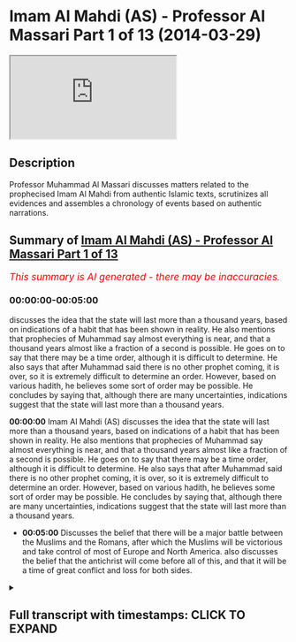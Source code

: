 # Imam Al Mahdi (AS) - Professor Al Massari Part 1 of 13 (2014-03-29)

<iframe loading='lazy' allow='autoplay' src='https://www.youtube.com/embed/pHMBh7--XOM'></iframe>

## Description

Professor Muhammad Al Massari discusses matters related to the prophecised Imam Al Mahdi from authentic Islamic texts, scrutinizes all evidences and assembles a chronology of events based on authentic narrations.

## Summary of [Imam Al Mahdi (AS) - Professor Al Massari Part 1 of 13](https://www.youtube.com/watch?v=pHMBh7--XOM)

*<span style="color:red; font-size:125%">This summary is AI generated - there may be inaccuracies</span>. [](/)*

### <a onclick="modifyYTiframeseektime('0')">00:00:00-00:05:00</a>

 discusses the idea that the state will last more than a thousand years, based on indications of a habit that has been shown in reality. He also mentions that prophecies of Muhammad say almost everything is near, and that a thousand years almost like a fraction of a second is possible. He goes on to say that there may be a time order, although it is difficult to determine. He also says that after Muhammad said there is no other prophet coming, it is over, so it is extremely difficult to determine an order. However, based on various hadith, he believes some sort of order may be possible. He concludes by saying that, although there are many uncertainties, indications suggest that the state will last more than a thousand years.

**<a onclick="modifyYTiframeseektime('0')">00:00:00</a>** Imam Al Mahdi (AS) discusses the idea that the state will last more than a thousand years, based on indications of a habit that has been shown in reality. He also mentions that prophecies of Muhammad say almost everything is near, and that a thousand years almost like a fraction of a second is possible. He goes on to say that there may be a time order, although it is difficult to determine. He also says that after Muhammad said there is no other prophet coming, it is over, so it is extremely difficult to determine an order. However, based on various hadith, he believes some sort of order may be possible. He concludes by saying that, although there are many uncertainties, indications suggest that the state will last more than a thousand years.

* **<a onclick="modifyYTiframeseektime('300')">00:05:00</a>** Discusses the belief that there will be a major battle between the Muslims and the Romans, after which the Muslims will be victorious and take control of most of Europe and North America.  also discusses the belief that the antichrist will come before all of this, and that it will be a time of great conflict and loss for both sides.

<details><summary><h2>Full transcript with timestamps: CLICK TO EXPAND</h2></summary>

<a onclick="modifyYTiframeseektime('0')">0:00:00</a> state is indicating no it's not true the  
<a onclick="modifyYTiframeseektime('2')">0:00:02</a> album will still continue more than a  
<a onclick="modifyYTiframeseektime('4')">0:00:04</a> thousand years based on some indication  
<a onclick="modifyYTiframeseektime('6')">0:00:06</a> of a habit that reality has shown that  
<a onclick="modifyYTiframeseektime('8')">0:00:08</a> that's the truth it may extend even for  
<a onclick="modifyYTiframeseektime('10')">0:00:10</a> several thousand years nobody knows  
<a onclick="modifyYTiframeseektime('11')">0:00:11</a> about that all of these things are  
<a onclick="modifyYTiframeseektime('13')">0:00:13</a> approximate  
<a onclick="modifyYTiframeseektime('14')">0:00:14</a> but generally  
<a onclick="modifyYTiframeseektime('16')">0:00:16</a> all prophecies of muhammad say almost it  
<a onclick="modifyYTiframeseektime('19')">0:00:19</a> is near and we know it is there could be  
<a onclick="modifyYTiframeseektime('21')">0:00:21</a> a thousand years very easily in the  
<a onclick="modifyYTiframeseektime('23')">0:00:23</a> measure of allah  
<a onclick="modifyYTiframeseektime('26')">0:00:26</a> and if you look to the universe of  
<a onclick="modifyYTiframeseektime('27')">0:00:27</a> billions of years then a thousand years  
<a onclick="modifyYTiframeseektime('29')">0:00:29</a> almost like a  
<a onclick="modifyYTiframeseektime('31')">0:00:31</a> fraction of a second similarly almost so  
<a onclick="modifyYTiframeseektime('33')">0:00:33</a> you say they will be when he told that  
<a onclick="modifyYTiframeseektime('35')">0:00:35</a> the man living near to medina which i  
<a onclick="modifyYTiframeseektime('37')">0:00:37</a> think we discussed that then in some  
<a onclick="modifyYTiframeseektime('38')">0:00:38</a> other uh context of the book of taheed  
<a onclick="modifyYTiframeseektime('40')">0:00:40</a> and evidence of the prophet when he told  
<a onclick="modifyYTiframeseektime('42')">0:00:42</a> the man get your family out of this  
<a onclick="modifyYTiframeseektime('44')">0:00:44</a> valley soon there will be fire erupting  
<a onclick="modifyYTiframeseektime('46')">0:00:46</a> in that valley which will destroy  
<a onclick="modifyYTiframeseektime('47')">0:00:47</a> everything so if you can get out get out  
<a onclick="modifyYTiframeseektime('49')">0:00:49</a> there the fire erupted six hundred fifty  
<a onclick="modifyYTiframeseektime('52')">0:00:52</a> years after the sasara and this were  
<a onclick="modifyYTiframeseektime('54')">0:00:54</a> recorded historically and the lava field  
<a onclick="modifyYTiframeseektime('56')">0:00:56</a> is well known and expired and geological  
<a onclick="modifyYTiframeseektime('59')">0:00:59</a> sites have studied it recently it's a  
<a onclick="modifyYTiframeseektime('61')">0:01:01</a> very decent volcano and the area is  
<a onclick="modifyYTiframeseektime('63')">0:01:03</a> still lively  
<a onclick="modifyYTiframeseektime('64')">0:01:04</a> the same way by the way the area is just  
<a onclick="modifyYTiframeseektime('66')">0:01:06</a> bordering on the area of the swelling of  
<a onclick="modifyYTiframeseektime('67')">0:01:07</a> the army coming to the copper but all  
<a onclick="modifyYTiframeseektime('69')">0:01:09</a> that area is quite unstable and ready  
<a onclick="modifyYTiframeseektime('71')">0:01:11</a> for major earthquakes and swallowing  
<a onclick="modifyYTiframeseektime('74')">0:01:14</a> so  
<a onclick="modifyYTiframeseektime('76')">0:01:16</a> there is nothing which indicate any time  
<a onclick="modifyYTiframeseektime('79')">0:01:19</a> order of time  
<a onclick="modifyYTiframeseektime('81')">0:01:21</a> but from the various hadith in the  
<a onclick="modifyYTiframeseektime('83')">0:01:23</a> various contexts we may try to find some  
<a onclick="modifyYTiframeseektime('85')">0:01:25</a> kind of order at least if not a timing a  
<a onclick="modifyYTiframeseektime('88')">0:01:28</a> tabulated by the way the old testament  
<a onclick="modifyYTiframeseektime('90')">0:01:30</a> there are some prophecies with exact  
<a onclick="modifyYTiframeseektime('91')">0:01:31</a> timing like the policy of coming of the  
<a onclick="modifyYTiframeseektime('94')">0:01:34</a> messiah by daniel  
<a onclick="modifyYTiframeseektime('96')">0:01:36</a> which  
<a onclick="modifyYTiframeseektime('97')">0:01:37</a> which is very intriguing and very  
<a onclick="modifyYTiframeseektime('99')">0:01:39</a> interesting it could be really if it is  
<a onclick="modifyYTiframeseektime('100')">0:01:40</a> verified properly and all objection to  
<a onclick="modifyYTiframeseektime('103')">0:01:43</a> it has been sorted out that's just a sad  
<a onclick="modifyYTiframeseektime('105')">0:01:45</a> remark i'm working with that for some  
<a onclick="modifyYTiframeseektime('107')">0:01:47</a> years now it will be really i put it  
<a onclick="modifyYTiframeseektime('109')">0:01:49</a> under the cure for atheism because  
<a onclick="modifyYTiframeseektime('111')">0:01:51</a> social profits is impossible in any of  
<a onclick="modifyYTiframeseektime('114')">0:01:54</a> the ac but we have to make sure that it  
<a onclick="modifyYTiframeseektime('116')">0:01:56</a> is absolutely unattackable  
<a onclick="modifyYTiframeseektime('119')">0:01:59</a> they're in the old system they'll say  
<a onclick="modifyYTiframeseektime('120')">0:02:00</a> with years usually 70 years 400 years 49  
<a onclick="modifyYTiframeseektime('123')">0:02:03</a> years  
<a onclick="modifyYTiframeseektime('124')">0:02:04</a> that's available but not in the islamic  
<a onclick="modifyYTiframeseektime('126')">0:02:06</a> narratives because after muhammad said  
<a onclick="modifyYTiframeseektime('128')">0:02:08</a> there's no other prophet coming and it's  
<a onclick="modifyYTiframeseektime('130')">0:02:10</a> over ended  
<a onclick="modifyYTiframeseektime('131')">0:02:11</a> so  
<a onclick="modifyYTiframeseektime('132')">0:02:12</a> so it's extremely difficult to have any  
<a onclick="modifyYTiframeseektime('134')">0:02:14</a> order but we can make a try at least  
<a onclick="modifyYTiframeseektime('138')">0:02:18</a> so  
<a onclick="modifyYTiframeseektime('139')">0:02:19</a> after the time of  
<a onclick="modifyYTiframeseektime('141')">0:02:21</a> biting kingdom  
<a onclick="modifyYTiframeseektime('143')">0:02:23</a> corrupt kings tyrants will be done in  
<a onclick="modifyYTiframeseektime('146')">0:02:26</a> mahdi  
<a onclick="modifyYTiframeseektime('147')">0:02:27</a> first  
<a onclick="modifyYTiframeseektime('149')">0:02:29</a> and their time with the time of  
<a onclick="modifyYTiframeseektime('150')">0:02:30</a> stability  
<a onclick="modifyYTiframeseektime('151')">0:02:31</a> peace tranquility  
<a onclick="modifyYTiframeseektime('154')">0:02:34</a> the um would be unified or big parts of  
<a onclick="modifyYTiframeseektime('156')">0:02:36</a> the almighty seems to be the whole ummah  
<a onclick="modifyYTiframeseektime('157')">0:02:37</a> would not be unified and the one in the  
<a onclick="modifyYTiframeseektime('158')">0:02:38</a> state until the day of judgment the  
<a onclick="modifyYTiframeseektime('160')">0:02:40</a> whole comma but considerable part  
<a onclick="modifyYTiframeseektime('162')">0:02:42</a> specially arabia around will be  
<a onclick="modifyYTiframeseektime('165')">0:02:45</a> and there will be some indicator would  
<a onclick="modifyYTiframeseektime('166')">0:02:46</a> be an enormous economic  
<a onclick="modifyYTiframeseektime('169')">0:02:49</a> prosperity and development which  
<a onclick="modifyYTiframeseektime('171')">0:02:51</a> is is is to be expected because there  
<a onclick="modifyYTiframeseektime('173')">0:02:53</a> are so many resources now  
<a onclick="modifyYTiframeseektime('176')">0:02:56</a> oil and so on and this is expected to go  
<a onclick="modifyYTiframeseektime('178')">0:02:58</a> for 100 rupees more  
<a onclick="modifyYTiframeseektime('180')">0:03:00</a> and  
<a onclick="modifyYTiframeseektime('182')">0:03:02</a> there are many other aspects for example  
<a onclick="modifyYTiframeseektime('183')">0:03:03</a> the ombuds is extend over areas which  
<a onclick="modifyYTiframeseektime('186')">0:03:06</a> agriculture is uh massive agriculture  
<a onclick="modifyYTiframeseektime('188')">0:03:08</a> with a proper policy for coming just  
<a onclick="modifyYTiframeseektime('190')">0:03:10</a> sudan alone so that has such an area  
<a onclick="modifyYTiframeseektime('192')">0:03:12</a> which is  
<a onclick="modifyYTiframeseektime('194')">0:03:14</a> can can compete with most of the  
<a onclick="modifyYTiframeseektime('196')">0:03:16</a> american west matter of agriculture  
<a onclick="modifyYTiframeseektime('198')">0:03:18</a> productivity but it has been obviously  
<a onclick="modifyYTiframeseektime('199')">0:03:19</a> not developed and neglected because of  
<a onclick="modifyYTiframeseektime('202')">0:03:22</a> occupation of the colonial powers that  
<a onclick="modifyYTiframeseektime('204')">0:03:24</a> later corrupt governments and weak  
<a onclick="modifyYTiframeseektime('206')">0:03:26</a> governments and so on never developed  
<a onclick="modifyYTiframeseektime('208')">0:03:28</a> millions of hectares available so the  
<a onclick="modifyYTiframeseektime('210')">0:03:30</a> enormous resources if they are unleashed  
<a onclick="modifyYTiframeseektime('213')">0:03:33</a> the ummah will  
<a onclick="modifyYTiframeseektime('214')">0:03:34</a> reach economic prosperity which will  
<a onclick="modifyYTiframeseektime('216')">0:03:36</a> outclass even china and america that's  
<a onclick="modifyYTiframeseektime('219')">0:03:39</a> that's very well possible so the  
<a onclick="modifyYTiframeseektime('221')">0:03:41</a> indication in that direction is clear  
<a onclick="modifyYTiframeseektime('224')">0:03:44</a> i don't wish there would be a military  
<a onclick="modifyYTiframeseektime('226')">0:03:46</a> superiority this is clear that was  
<a onclick="modifyYTiframeseektime('228')">0:03:48</a> always military supported even small  
<a onclick="modifyYTiframeseektime('229')">0:03:49</a> armies  
<a onclick="modifyYTiframeseektime('231')">0:03:51</a> few runaway guys in the mountains  
<a onclick="modifyYTiframeseektime('233')">0:03:53</a> afghanistan across the united states to  
<a onclick="modifyYTiframeseektime('235')">0:03:55</a> develop gray hairs  
<a onclick="modifyYTiframeseektime('237')">0:03:57</a> and i'm using  
<a onclick="modifyYTiframeseektime('238')">0:03:58</a> unmanned aircraft to kill this and that  
<a onclick="modifyYTiframeseektime('240')">0:04:00</a> they are unable to go through the  
<a onclick="modifyYTiframeseektime('242')">0:04:02</a> situation for 10 years so imagine if  
<a onclick="modifyYTiframeseektime('243')">0:04:03</a> that under such a leadership with a  
<a onclick="modifyYTiframeseektime('245')">0:04:05</a> clear direction how much much strange  
<a onclick="modifyYTiframeseektime('247')">0:04:07</a> will be there  
<a onclick="modifyYTiframeseektime('249')">0:04:09</a> so  
<a onclick="modifyYTiframeseektime('251')">0:04:11</a> but that will obviously  
<a onclick="modifyYTiframeseektime('253')">0:04:13</a> peace and tranquility kind of persist  
<a onclick="modifyYTiframeseektime('254')">0:04:14</a> for him especially if you have well  
<a onclick="modifyYTiframeseektime('256')">0:04:16</a> established old enemies over the  
<a onclick="modifyYTiframeseektime('258')">0:04:18</a> millennia and essentially the main enemy  
<a onclick="modifyYTiframeseektime('260')">0:04:20</a> will be obviously europa and america  
<a onclick="modifyYTiframeseektime('263')">0:04:23</a> believe it or not  
<a onclick="modifyYTiframeseektime('265')">0:04:25</a> and  
<a onclick="modifyYTiframeseektime('266')">0:04:26</a> we have  
<a onclick="modifyYTiframeseektime('267')">0:04:27</a> quite a number of narrations about that  
<a onclick="modifyYTiframeseektime('269')">0:04:29</a> it will start getting into initially it  
<a onclick="modifyYTiframeseektime('272')">0:04:32</a> will be relatively peaceful  
<a onclick="modifyYTiframeseektime('273')">0:04:33</a> but obviously with the  
<a onclick="modifyYTiframeseektime('276')">0:04:36</a> shift of economic power number one  
<a onclick="modifyYTiframeseektime('278')">0:04:38</a> secondly would obviously  
<a onclick="modifyYTiframeseektime('281')">0:04:41</a> europe and america declining when their  
<a onclick="modifyYTiframeseektime('284')">0:04:44</a> colonial and imperial capabilities are  
<a onclick="modifyYTiframeseektime('287')">0:04:47</a> cut or they're forced out of the old  
<a onclick="modifyYTiframeseektime('289')">0:04:49</a> world especially america  
<a onclick="modifyYTiframeseektime('291')">0:04:51</a> they will go into  
<a onclick="modifyYTiframeseektime('292')">0:04:52</a> some kind of isolation  
<a onclick="modifyYTiframeseektime('295')">0:04:55</a> europe does not have intrinsically  
<a onclick="modifyYTiframeseektime('296')">0:04:56</a> enough resources actually europe  
<a onclick="modifyYTiframeseektime('298')">0:04:58</a> developed industrial revolution and so  
<a onclick="modifyYTiframeseektime('300')">0:05:00</a> on after that using resources used from  
<a onclick="modifyYTiframeseektime('303')">0:05:03</a> india and the colonial areas the same  
<a onclick="modifyYTiframeseektime('305')">0:05:05</a> applied for spain and portugal they  
<a onclick="modifyYTiframeseektime('307')">0:05:07</a> sucked the blood of the two americans  
<a onclick="modifyYTiframeseektime('310')">0:05:10</a> so  
<a onclick="modifyYTiframeseektime('311')">0:05:11</a> that would be not available so this will  
<a onclick="modifyYTiframeseektime('315')">0:05:15</a> make the will will obviously initiate  
<a onclick="modifyYTiframeseektime('317')">0:05:17</a> certain conflicts and jealousy and  
<a onclick="modifyYTiframeseektime('319')">0:05:19</a> issues of competition etc  
<a onclick="modifyYTiframeseektime('321')">0:05:21</a> and then there will be  
<a onclick="modifyYTiframeseektime('323')">0:05:23</a> there will be confrontations there are  
<a onclick="modifyYTiframeseektime('325')">0:05:25</a> some narrations  
<a onclick="modifyYTiframeseektime('326')">0:05:26</a> but it's not that good but when i should  
<a onclick="modifyYTiframeseektime('328')">0:05:28</a> probably rather that one of your  
<a onclick="modifyYTiframeseektime('329')">0:05:29</a> qualifications one of your leaders  
<a onclick="modifyYTiframeseektime('331')">0:05:31</a> he will be brought the leaders of the  
<a onclick="modifyYTiframeseektime('333')">0:05:33</a> romans  
<a onclick="modifyYTiframeseektime('335')">0:05:35</a> chained in ireland so there will be  
<a onclick="modifyYTiframeseektime('336')">0:05:36</a> confrontation on this one will be  
<a onclick="modifyYTiframeseektime('339')">0:05:39</a> even taking kings  
<a onclick="modifyYTiframeseektime('341')">0:05:41</a> war and then become big commanders in  
<a onclick="modifyYTiframeseektime('344')">0:05:44</a> ireland  
<a onclick="modifyYTiframeseektime('345')">0:05:45</a> so  
<a onclick="modifyYTiframeseektime('346')">0:05:46</a> then  
<a onclick="modifyYTiframeseektime('347')">0:05:47</a> after  
<a onclick="modifyYTiframeseektime('348')">0:05:48</a> obviously the main other event which  
<a onclick="modifyYTiframeseektime('350')">0:05:50</a> that has indicated strongly is the  
<a onclick="modifyYTiframeseektime('351')">0:05:51</a> coming of the antichrist  
<a onclick="modifyYTiframeseektime('356')">0:05:56</a> that is preceded mostly with events with  
<a onclick="modifyYTiframeseektime('359')">0:05:59</a> a confrontation with the with the west  
<a onclick="modifyYTiframeseektime('361')">0:06:01</a> surrounding  
<a onclick="modifyYTiframeseektime('363')">0:06:03</a> surrounding north north syria and and  
<a onclick="modifyYTiframeseektime('366')">0:06:06</a> and  
<a onclick="modifyYTiframeseektime('367')">0:06:07</a> the  
<a onclick="modifyYTiframeseektime('368')">0:06:08</a> asia manual and reconquering of  
<a onclick="modifyYTiframeseektime('370')">0:06:10</a> constantinople so there's touring a few  
<a onclick="modifyYTiframeseektime('372')">0:06:12</a> coincidences of the first one which has  
<a onclick="modifyYTiframeseektime('374')">0:06:14</a> happened very long ago and it seems to  
<a onclick="modifyYTiframeseektime('376')">0:06:16</a> it will be lost to the islamic domain  
<a onclick="modifyYTiframeseektime('377')">0:06:17</a> which has happened for all practical  
<a onclick="modifyYTiframeseektime('379')">0:06:19</a> pesos being member of the nato so it's  
<a onclick="modifyYTiframeseektime('381')">0:06:21</a> not islam given to any any greater  
<a onclick="modifyYTiframeseektime('383')">0:06:23</a> extent  
<a onclick="modifyYTiframeseektime('384')">0:06:24</a> and then they will be  
<a onclick="modifyYTiframeseektime('386')">0:06:26</a> certain skirmishes the  
<a onclick="modifyYTiframeseektime('388')">0:06:28</a> culminating interests are called the big  
<a onclick="modifyYTiframeseektime('390')">0:06:30</a> button and hammer cover which seems to  
<a onclick="modifyYTiframeseektime('392')">0:06:32</a> be a description similar to what they  
<a onclick="modifyYTiframeseektime('394')">0:06:34</a> have in the judeo-christian tradition as  
<a onclick="modifyYTiframeseektime('396')">0:06:36</a> armageddon but it will not be in  
<a onclick="modifyYTiframeseektime('398')">0:06:38</a> palestine  
<a onclick="modifyYTiframeseektime('399')">0:06:39</a> it will be in north iraq and that's  
<a onclick="modifyYTiframeseektime('401')">0:06:41</a> called  
<a onclick="modifyYTiframeseektime('402')">0:06:42</a> that area is known it's a field which  
<a onclick="modifyYTiframeseektime('404')">0:06:44</a> have been many buttons in time past for  
<a onclick="modifyYTiframeseektime('406')">0:06:46</a> example  
<a onclick="modifyYTiframeseektime('417')">0:06:57</a> up to the egyptian border there were  
<a onclick="modifyYTiframeseektime('420')">0:07:00</a> other buttons to history many buttons in  
<a onclick="modifyYTiframeseektime('421')">0:07:01</a> that area so this seemed to be like a  
<a onclick="modifyYTiframeseektime('424')">0:07:04</a> um like like a joint point of history  
<a onclick="modifyYTiframeseektime('427')">0:07:07</a> where battles have been found  
<a onclick="modifyYTiframeseektime('429')">0:07:09</a> there would be a major battle had it  
<a onclick="modifyYTiframeseektime('431')">0:07:11</a> clearly specified that the number of  
<a onclick="modifyYTiframeseektime('432')">0:07:12</a> there would be 80 divisions every  
<a onclick="modifyYTiframeseektime('434')">0:07:14</a> division is 12 thousand men so i took  
<a onclick="modifyYTiframeseektime('436')">0:07:16</a> about an army of million people  
<a onclick="modifyYTiframeseektime('438')">0:07:18</a> and there would be a ferocious battle  
<a onclick="modifyYTiframeseektime('441')">0:07:21</a> and the number of losses would be  
<a onclick="modifyYTiframeseektime('442')">0:07:22</a> enormous to the level that even the  
<a onclick="modifyYTiframeseektime('444')">0:07:24</a> victory after that so the romans will be  
<a onclick="modifyYTiframeseektime('446')">0:07:26</a> defeated  
<a onclick="modifyYTiframeseektime('447')">0:07:27</a> they said they're fighting but they will  
<a onclick="modifyYTiframeseektime('449')">0:07:29</a> have no battle after the until they will  
<a onclick="modifyYTiframeseektime('450')">0:07:30</a> clear it will be finished  
<a onclick="modifyYTiframeseektime('452')">0:07:32</a> but there will be the losses will be in  
<a onclick="modifyYTiframeseektime('454')">0:07:34</a> the muslim side so so enormous that  
<a onclick="modifyYTiframeseektime('456')">0:07:36</a> nobody will be happy about victory and  
<a onclick="modifyYTiframeseektime('458')">0:07:38</a> booty because say one one one large  
<a onclick="modifyYTiframeseektime('461')">0:07:41</a> family they count themselves 100 men  
<a onclick="modifyYTiframeseektime('465')">0:07:45</a> belonging to the same grandfather all of  
<a onclick="modifyYTiframeseektime('467')">0:07:47</a> them did except one  
<a onclick="modifyYTiframeseektime('468')">0:07:48</a> so  
<a onclick="modifyYTiframeseektime('469')">0:07:49</a> how can you say enjoy this is obviously  
<a onclick="modifyYTiframeseektime('471')">0:07:51</a> metaphorical  
<a onclick="modifyYTiframeseektime('472')">0:07:52</a> most of your family and beloved ones are  
<a onclick="modifyYTiframeseektime('475')">0:07:55</a> dead how can you enjoy victory and enjoy  
<a onclick="modifyYTiframeseektime('477')">0:07:57</a> booty but there will be enormous booty  
<a onclick="modifyYTiframeseektime('480')">0:08:00</a> then there will be a back attack  
<a onclick="modifyYTiframeseektime('482')">0:08:02</a> crossing over  
<a onclick="modifyYTiframeseektime('483')">0:08:03</a> obviously towards constantinople and  
<a onclick="modifyYTiframeseektime('485')">0:08:05</a> sieging it  
<a onclick="modifyYTiframeseektime('486')">0:08:06</a> then they hear  
<a onclick="modifyYTiframeseektime('488')">0:08:08</a> actually before that there would be  
<a onclick="modifyYTiframeseektime('490')">0:08:10</a> skirmishes that india and they would be  
<a onclick="modifyYTiframeseektime('492')">0:08:12</a> the invasion of india and they have said  
<a onclick="modifyYTiframeseektime('494')">0:08:14</a> they will be  
<a onclick="modifyYTiframeseektime('496')">0:08:16</a> told  
<a onclick="modifyYTiframeseektime('497')">0:08:17</a> if you can  
<a onclick="modifyYTiframeseektime('498')">0:08:18</a> if you can  
<a onclick="modifyYTiframeseektime('499')">0:08:19</a> by any means participate in the in the  
<a onclick="modifyYTiframeseektime('502')">0:08:22</a> conquest of india  
<a onclick="modifyYTiframeseektime('503')">0:08:23</a> those who will conquer india in that  
<a onclick="modifyYTiframeseektime('505')">0:08:25</a> they will be forgiving their sins  
<a onclick="modifyYTiframeseektime('508')">0:08:28</a> and this their sons or grandsons will be  
<a onclick="modifyYTiframeseektime('510')">0:08:30</a> fighting at the jack so try your best to  
<a onclick="modifyYTiframeseektime('512')">0:08:32</a> be under there obviously  
<a onclick="modifyYTiframeseektime('513')">0:08:33</a> because the world is not under them and  
<a onclick="modifyYTiframeseektime('514')">0:08:34</a> nobody's under them until now and this  
<a onclick="modifyYTiframeseektime('517')">0:08:37</a> will be close to the jail so that will  
<a onclick="modifyYTiframeseektime('519')">0:08:39</a> be there so obvious situation with india  
<a onclick="modifyYTiframeseektime('521')">0:08:41</a> will never become smooth and  
<a onclick="modifyYTiframeseektime('524')">0:08:44</a> and and uh unreasonable  
<a onclick="modifyYTiframeseektime('526')">0:08:46</a> and there will be enormous booty as what  
<a onclick="modifyYTiframeseektime('528')">0:08:48</a> linden say if you  
<a onclick="modifyYTiframeseektime('530')">0:08:50</a> are murdered there that's the best  
<a onclick="modifyYTiframeseektime('532')">0:08:52</a> methods one of the best methods in  
<a onclick="modifyYTiframeseektime('533')">0:08:53</a> history if you having a booty then you  
<a onclick="modifyYTiframeseektime('535')">0:08:55</a> have one of the best buddies in history  
<a onclick="modifyYTiframeseektime('537')">0:08:57</a> so that's this one after that will be  
<a onclick="modifyYTiframeseektime('540')">0:09:00</a> the confrontation with the romans and we  
<a onclick="modifyYTiframeseektime('542')">0:09:02</a> can assume that obviously the romans has  
<a onclick="modifyYTiframeseektime('544')">0:09:04</a> europe and america being cunning and  
<a onclick="modifyYTiframeseektime('547')">0:09:07</a> knowing how to play the diplomatic  
<a onclick="modifyYTiframeseektime('549')">0:09:09</a> international game they may have moved  
<a onclick="modifyYTiframeseektime('550')">0:09:10</a> india for some kind of attack but they  
<a onclick="modifyYTiframeseektime('552')">0:09:12</a> are now already starting to instigate as  
<a onclick="modifyYTiframeseektime('554')">0:09:14</a> we see  
<a onclick="modifyYTiframeseektime('555')">0:09:15</a> so and the indians being more emotional  
<a onclick="modifyYTiframeseektime('558')">0:09:18</a> and not very savvy politically will be  
<a onclick="modifyYTiframeseektime('560')">0:09:20</a> sucked in that and they will lose  
<a onclick="modifyYTiframeseektime('562')">0:09:22</a> then  
<a onclick="modifyYTiframeseektime('563')">0:09:23</a> we have this conversation directly with  
<a onclick="modifyYTiframeseektime('565')">0:09:25</a> them with the big battle and then  
<a onclick="modifyYTiframeseektime('566')">0:09:26</a> hamilton  
<a onclick="modifyYTiframeseektime('569')">0:09:29</a> with their defeat  
<a onclick="modifyYTiframeseektime('571')">0:09:31</a> going to constantinople again to  
<a onclick="modifyYTiframeseektime('573')">0:09:33</a> reconcur it again  
<a onclick="modifyYTiframeseektime('575')">0:09:35</a> then when they are sieging they will  
<a onclick="modifyYTiframeseektime('576')">0:09:36</a> hear the rumor or story that the jazz is  
<a onclick="modifyYTiframeseektime('579')">0:09:39</a> attacking you in your back on your flank  
<a onclick="modifyYTiframeseektime('580')">0:09:40</a> or in your back so they stop the attack  
<a onclick="modifyYTiframeseektime('582')">0:09:42</a> they don't conquer them and they go back  
<a onclick="modifyYTiframeseektime('585')">0:09:45</a> watching the situation my analysis is  
<a onclick="modifyYTiframeseektime('587')">0:09:47</a> that  
<a onclick="modifyYTiframeseektime('589')">0:09:49</a> all analogies concerning the javascript  
<a onclick="modifyYTiframeseektime('591')">0:09:51</a> inshallah in another  
<a onclick="modifyYTiframeseektime('593')">0:09:53</a> lecture is that the jail is most likely  
<a onclick="modifyYTiframeseektime('596')">0:09:56</a> a leader because  
<a onclick="modifyYTiframeseektime('598')">0:09:58</a> the majority  
</details>
